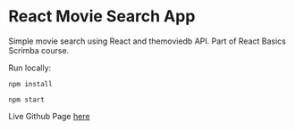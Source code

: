 # React Movie Search App

Simple movie search using React and themoviedb API. Part of React Basics Scrimba course.

Run locally:

`npm install`

`npm start`

Live Github Page [here](https://brennanlaw.github.io/movie-search/)

